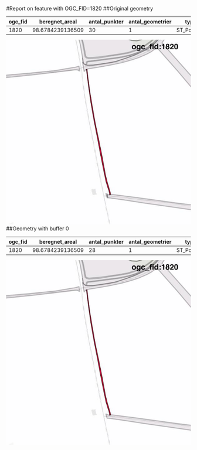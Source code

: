 #Report on feature with OGC_FID=1820
##Original geometry



| ogc_fid |  beregnet_areal  | antal_punkter | antal_geometrier |    type    |
|---------|------------------|---------------|------------------|------------|
|    1820 | 98.6784239136509 |            30 |                1 | ST_Polygon|
![geom](../images/1820_invalid.jpg)
##Geometry with buffer 0



| ogc_fid |  beregnet_areal  | antal_punkter | antal_geometrier |    type    |
|---------|------------------|---------------|------------------|------------|
|    1820 | 98.6784239136509 |            28 |                1 | ST_Polygon|
![geom](../images/1820_buffer0.jpg)
